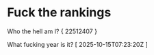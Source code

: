 # Fuck the rankings

Who the hell am I?
{ 22512407 }

What fucking year is it?
[ 2025-10-15T07:23:20Z ]
